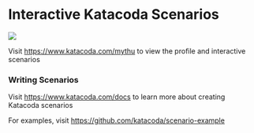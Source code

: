 # Interactive Katacoda Scenarios

[![](http://shields.katacoda.com/katacoda/mythu/count.svg)](https://www.katacoda.com/mythu "Get your profile on Katacoda.com")

Visit https://www.katacoda.com/mythu to view the profile and interactive scenarios

### Writing Scenarios
Visit https://www.katacoda.com/docs to learn more about creating Katacoda scenarios

For examples, visit https://github.com/katacoda/scenario-example
